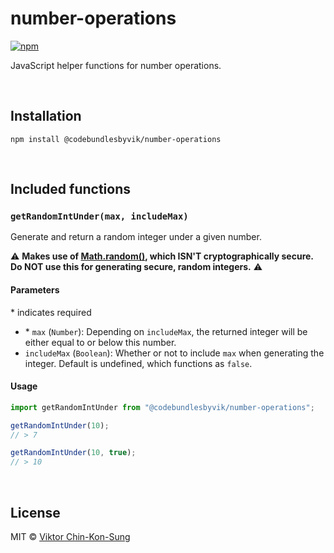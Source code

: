 # number-operations
[![npm](https://img.shields.io/npm/v/@codebundlesbyvik/number-operations)](https://www.npmjs.com/package/@codebundlesbyvik/number-operations)

JavaScript helper functions for number operations.

<br>

## Installation

`npm install @codebundlesbyvik/number-operations`

<br>

## Included functions

### `getRandomIntUnder(max, includeMax)`

Generate and return a random integer under a given number.

⚠️ **Makes use of [Math.random()](https://developer.mozilla.org/en-US/docs/Web/JavaScript/Reference/Global_Objects/Math/random), which ISN'T cryptographically secure. Do NOT use this for generating secure, random integers.** ⚠️

#### Parameters

\* indicates required

 - \* `max` (`Number`): Depending on `includeMax`, the returned integer will be either equal to or below this number.
 - `includeMax` (`Boolean`): Whether or not to include `max` when generating the integer. Default is undefined, which functions as `false`.

#### Usage

```javascript
import getRandomIntUnder from "@codebundlesbyvik/number-operations";

getRandomIntUnder(10);
// > 7

getRandomIntUnder(10, true);
// > 10
```

<br>

## License

MIT © [Viktor Chin-Kon-Sung](https://github.com/vikputthiscodeongit)
